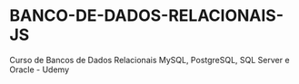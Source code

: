 # BANCO-DE-DADOS-RELACIONAIS-JS
  Curso de Bancos de Dados Relacionais MySQL, PostgreSQL, SQL Server e Oracle - Udemy
